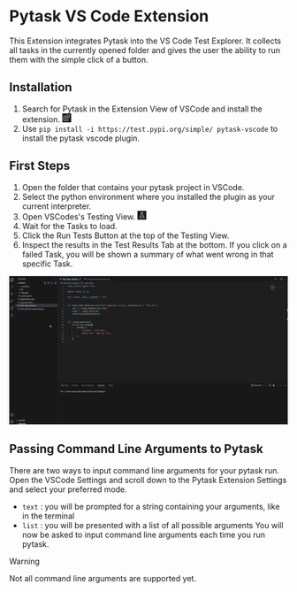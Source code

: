 # Pytask VS Code Extension
This Extension integrates Pytask into the VS Code Test Explorer. It collects all tasks in the currently opened folder and gives the user the ability to run them with the simple click of a button.

## Installation
1. Search for Pytask in the Extension View of VSCode and install the extension. <img src="doc/icon_ext.png" alt="Extensions Icon" width="16" height="16">
2. Use ```pip install -i https://test.pypi.org/simple/ pytask-vscode``` to install the pytask vscode plugin.

## First Steps
1. Open the folder that contains your pytask project in VSCode.
2. Select the python environment where you installed the plugin as your current interpreter.
3. Open VSCodes's Testing View. <img src="doc/icon_test.png" alt="Testing Icon" width="16" height="16">
4. Wait for the Tasks to load.
5. Click the Run Tests Button at the top of the Testing View.
6. Inspect the results in the Test Results Tab at the bottom. If you click on a failed Task, you will be shown a summary of what went wrong in that specific Task.

![Gif of Run](doc/pytask_run.gif)

## Passing Command Line Arguments to Pytask
There are two ways to input command line arguments for your pytask run. Open the VSCode Settings and scroll down to the Pytask Extension Settings and select your preferred mode. 
- ```text``` : you will be prompted for a string containing your arguments, like in the terminal
- ```list``` : you will be presented with a list of all possible arguments
You will now be asked to input command line arguments each time you run pytask.

>[!Warning]
>Not all command line arguments are supported yet.





